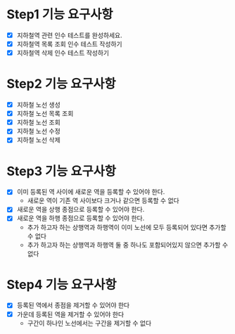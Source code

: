 # Step1 기능 요구사항
- [x] 지하철역 관련 인수 테스트를 완성하세요.
- [x] 지하철역 목록 조회 인수 테스트 작성하기
- [x] 지하철역 삭제 인수 테스트 작성하기

# Step2 기능 요구사항
- [x] 지하철 노선 생성
- [x] 지하철 노선 목록 조회
- [x] 지하철 노선 조회
- [x] 지하철 노선 수정
- [x] 지하철 노선 삭제

# Step3 기능 요구사항
- [x] 이미 등록된 역 사이에 새로운 역을 등록할 수 있어야 한다.
  - 새로운 역이 기존 역 사이보다 크거나 같으면 등록할 수 없다
- [x] 새로운 역을 상행 종점으로 등록할 수 있어야 한다.
- [x] 새로운 역을 하행 종점으로 등록할 수 있어야 한다. 
  - 추가 하고자 하는 상행역과 하행역이 이미 노선에 모두 등록되어 있다면 추가할 수 없다
  - 추가 하고자 하는 상행역과 하행역 둘 중 하나도 포함되어있지 않으면 추가할 수 없다

# Step4 기능 요구사항
- [x] 등록된 역에서 종점을 제거할 수 있어야 한다
- [x] 가운데 등록된 역을 제거할 수 있어야 한다
  - 구간이 하나인 노선에서는 구간을 제거할 수 없다
